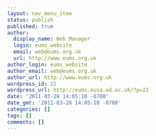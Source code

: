 ```yaml
---
layout: nav_menu_item
status: publish
published: true
author:
  display_name: Web Manager
  login: eums_website
  email: web@eums.org.uk
  url: http://www.eums.org.uk
author_login: eums_website
author_email: web@eums.org.uk
author_url: http://www.eums.org.uk
wordpress_id: 22
wordpress_url: http://eums.eusa.ed.ac.uk/?p=22
date: '2011-03-28 14:05:10 -0700'
date_gmt: '2011-03-28 14:05:10 -0700'
categories: []
tags: []
comments: []
---
```


